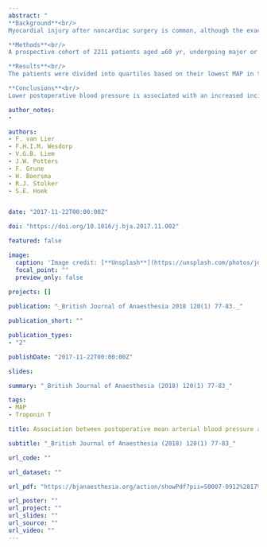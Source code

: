 ```yaml
---
abstract: "
**Background**<br/>
Myocardial injury after noncardiac surgery is common, although the exact pathophysiology is unknown. It is plausible that hypotension after surgery is relevant for the development of myocardial injury. The authors evaluated whether low mean arterial pressures (MAPs) after surgery are related to an increased incidence in postoperative cardiac-troponin elevation.<br/>

**Methods**<br/>
A prospective cohort of 2211 patients aged ≥60 yr, undergoing major or moderate noncardiac surgery in The Netherlands, was retrospectively analysed for the occurrence of postoperative cardiac-troponin elevation [high-sensitive troponin T (hsTnT) >14 ng L−1]. Blood pressures after surgery were recorded and divided into quartiles based on the lowest MAP prior to peak troponin recording. The association between MAP and extent of postoperative cardiac-troponin elevation was analysed.<br/>

**Results**<br/>
The patients were divided into quartiles based on their lowest MAP in the period preceding the peak hsTnT, ranging from a median of 62 in the lowest quartile to 94 in the highest quartile. Postoperative hsTnT elevation was present in 53.2% of the population. An association between MAP quartile and postoperative peak hsTnT was predominantly observed in the lowest quartile (P<0.001): median hsTnT 17.6 (10.3–37.3), 14.9 (9.4–24.6), 13.8 (9.1–22.5), and 14.0 (9.2–22.4). The multivariable logistic-regression analysis showed an increased risk for postoperative cardiac-troponin elevation with decreasing MAP thresholds.<br/>

**Conclusions**<br/>
Lower postoperative blood pressure is associated with an increased incidence of postoperative cardiac hsTnT elevation, irrespective of pre- and intraoperative variables."

author_notes:
- 

authors:
- F. van Lier
- F.H.I.M. Wesdorp
- V.G.B. Liem
- J.W. Potters
- F. Grune
- H. Boersma
- R.J. Stolker
- S.E. Hoek


date: "2017-11-22T00:00:00Z"

doi: "https://doi.org/10.1016/j.bja.2017.11.002"

featured: false

image:
  caption: 'Image credit: [**Unsplash**](https://unsplash.com/photos/jdD8gXaTZsc)'
  focal_point: ""
  preview_only: false
  
projects: []

publication: "_British Journal of Anaesthesia 2018 120(1) 77-83._"

publication_short: ""

publication_types:
- "2"

publishDate: "2017-11-22T00:00:00Z"

slides: 

summary: "_British Journal of Anaesthesia (2018) 120(1) 77-83_"

tags:
- MAP
- Troponin T

title: Association between postoperative mean arterial blood pressure and myocardial injury after noncardiac surgery

subtitle: "_British Journal of Anaesthesia (2018) 120(1) 77-83_"

url_code: ""

url_dataset: ""

url_pdf: "https://bjanaesthesia.org/action/showPdf?pii=S0007-0912%2817%2953940-9"

url_poster: ""
url_project: ""
url_slides: ""
url_source: ""
url_video: ""
---
```


